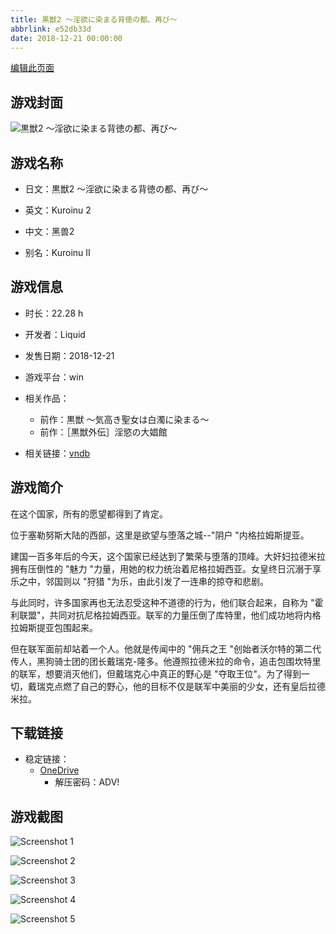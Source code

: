 ```yaml
---
title: 黒獣2 ～淫欲に染まる背徳の都、再び～
abbrlink: e52db33d
date: 2018-12-21 00:00:00
---
```

[编辑此页面](https://github.com/ACG-3/ADV3-source/blob/main/source/_posts/games/%E9%BB%92%E7%8D%A32%20%EF%BD%9E%E6%B7%AB%E6%AC%B2%E3%81%AB%E6%9F%93%E3%81%BE%E3%82%8B%E8%83%8C%E5%BE%B3%E3%81%AE%E9%83%BD%E3%80%81%E5%86%8D%E3%81%B3%EF%BD%9E.md)

## 游戏封面

![黒獣2 ～淫欲に染まる背徳の都、再び～](https://pan.timero.xyz/d/onedrive/img_lib_001/%E9%BB%92%E7%8D%A32%20%EF%BD%9E%E6%B7%AB%E6%AC%B2%E3%81%AB%E6%9F%93%E3%81%BE%E3%82%8B%E8%83%8C%E5%BE%B3%E3%81%AE%E9%83%BD%E3%80%81%E5%86%8D%E3%81%B3%EF%BD%9E_cover.avif)


## 游戏名称

- 日文：黒獣2 ～淫欲に染まる背徳の都、再び～
- 英文：Kuroinu 2
- 中文：黑兽2

- 别名：Kuroinu II


## 游戏信息

- 时长：22.28 h
- 开发者：Liquid
- 发售日期：2018-12-21
- 游戏平台：win
- 相关作品：
   - 前作：黒獣 ～気高き聖女は白濁に染まる～
   - 前作：［黒獣外伝］淫慾の大娼館

- 相关链接：[vndb](https://vndb.org/v23464)


## 游戏简介

在这个国家，所有的愿望都得到了肯定。

位于塞勒努斯大陆的西部，这里是欲望与堕落之城--"阴户 "内格拉姆斯提亚。

建国一百多年后的今天，这个国家已经达到了繁荣与堕落的顶峰。大奸妇拉德米拉拥有压倒性的 "魅力 "力量，用她的权力统治着尼格拉姆西亚。女皇终日沉溺于享乐之中，邻国则以 "狩猎 "为乐，由此引发了一连串的掠夺和悲剧。

与此同时，许多国家再也无法忍受这种不道德的行为，他们联合起来，自称为 "霍利联盟"，共同对抗尼格拉姆西亚。联军的力量压倒了库特里，他们成功地将内格拉姆斯提亚包围起来。

但在联军面前却站着一个人。他就是传闻中的 "佣兵之王 "创始者沃尔特的第二代传人，黑狗骑士团的团长戴瑞克-隆多。他遵照拉德米拉的命令，追击包围坎特里的联军，想要消灭他们，但戴瑞克心中真正的野心是 "夺取王位"。为了得到一切，戴瑞克点燃了自己的野心，他的目标不仅是联军中美丽的少女，还有皇后拉德米拉。




## 下载链接

- 稳定链接：
    - [OneDrive](https://pan.timero.xyz/onedrive/adv_lib_001/%E9%BB%92%E7%8D%A32%20%EF%BD%9E%E6%B7%AB%E6%AC%B2%E3%81%AB%E6%9F%93%E3%81%BE%E3%82%8B%E8%83%8C%E5%BE%B3%E3%81%AE%E9%83%BD%E3%80%81%E5%86%8D%E3%81%B3%EF%BD%9E)
        - 解压密码：ADV!



## 游戏截图


![Screenshot 1](https://pan.timero.xyz/d/onedrive/img_lib_001/%E9%BB%92%E7%8D%A32%20%EF%BD%9E%E6%B7%AB%E6%AC%B2%E3%81%AB%E6%9F%93%E3%81%BE%E3%82%8B%E8%83%8C%E5%BE%B3%E3%81%AE%E9%83%BD%E3%80%81%E5%86%8D%E3%81%B3%EF%BD%9E_Screenshot_1.avif)

![Screenshot 2](https://pan.timero.xyz/d/onedrive/img_lib_001/%E9%BB%92%E7%8D%A32%20%EF%BD%9E%E6%B7%AB%E6%AC%B2%E3%81%AB%E6%9F%93%E3%81%BE%E3%82%8B%E8%83%8C%E5%BE%B3%E3%81%AE%E9%83%BD%E3%80%81%E5%86%8D%E3%81%B3%EF%BD%9E_Screenshot_2.avif)

![Screenshot 3](https://pan.timero.xyz/d/onedrive/img_lib_001/%E9%BB%92%E7%8D%A32%20%EF%BD%9E%E6%B7%AB%E6%AC%B2%E3%81%AB%E6%9F%93%E3%81%BE%E3%82%8B%E8%83%8C%E5%BE%B3%E3%81%AE%E9%83%BD%E3%80%81%E5%86%8D%E3%81%B3%EF%BD%9E_Screenshot_3.avif)

![Screenshot 4](https://pan.timero.xyz/d/onedrive/img_lib_001/%E9%BB%92%E7%8D%A32%20%EF%BD%9E%E6%B7%AB%E6%AC%B2%E3%81%AB%E6%9F%93%E3%81%BE%E3%82%8B%E8%83%8C%E5%BE%B3%E3%81%AE%E9%83%BD%E3%80%81%E5%86%8D%E3%81%B3%EF%BD%9E_Screenshot_4.avif)

![Screenshot 5](https://pan.timero.xyz/d/onedrive/img_lib_001/%E9%BB%92%E7%8D%A32%20%EF%BD%9E%E6%B7%AB%E6%AC%B2%E3%81%AB%E6%9F%93%E3%81%BE%E3%82%8B%E8%83%8C%E5%BE%B3%E3%81%AE%E9%83%BD%E3%80%81%E5%86%8D%E3%81%B3%EF%BD%9E_Screenshot_5.avif)


